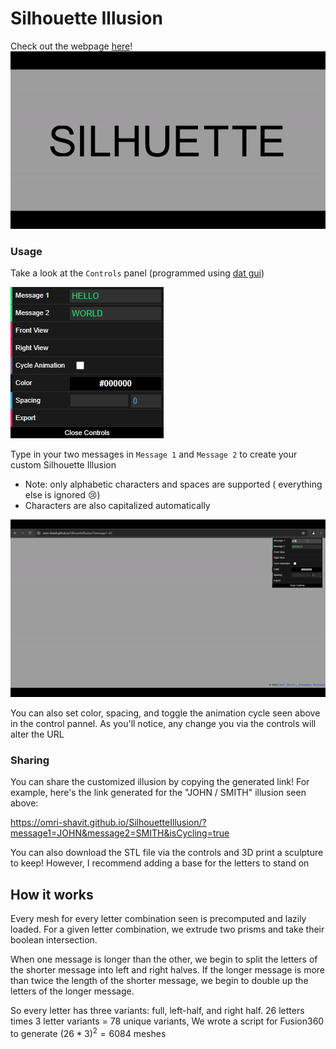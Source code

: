 # Silhouette Illusion
Check out the webpage [here](https://omri-shavit.github.io/SilhouetteIllusion/)!
![./demo.gif](./images/demo.gif)

### Usage
Take a look at the `Controls` panel (programmed using [dat gui](https://github.com/dataarts/dat.gui))

![./controls.png](./images/controls.png)

Type in your two messages in `Message 1` and `Message 2` to create your custom Silhouette Illusion
 - Note: only alphabetic characters and spaces are supported ( everything else is ignored 😢) 
 - Characters are also capitalized automatically

![./demo.gif](./images/johnSmithDemo.gif)

You can also set color, spacing, and toggle the animation cycle seen above in the control pannel. As you'll notice, any change you via the controls will alter the URL

### Sharing
You can share the customized illusion by copying the generated link! For example, here's the link generated for the "JOHN / SMITH" illusion seen above:

https://omri-shavit.github.io/SilhouetteIllusion/?message1=JOHN&message2=SMITH&isCycling=true

You can also download the STL file via the controls and 3D print a sculpture to keep! However, I recommend adding a base for the letters to stand on

## How it works
Every mesh for every letter combination seen is precomputed and lazily loaded. 
For a given letter combination, we extrude two prisms and take their boolean intersection.

When one message is longer than the other, we begin to
split the letters of the shorter message into left and right halves. If the longer message is more than twice the length
of the shorter message, we begin to double up the letters of the longer message.

So every letter has three variants: full, left-half, and right half. $26$ letters times $3$ letter variants = 78 unique variants, 
We wrote a script for Fusion360 to generate $(26*3)^2=6084$ meshes
